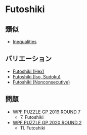 # Futoshiki

## 類似
- [Inequalities](inequalities.md)

## バリエーション
- [Futoshiki (Hex)](futoshiki_hex.md)
- [Futoshiki (Iso, Sudoku)](futoshiki_iso_sudoku.md)
- [Futoshiki (Nonconsecutive)](futoshiki_nonconsecutive.md)

## 問題
- [WPF PUZZLE GP 2019 ROUND 7](../questions/wpfpgp2019_7.md)
	- 7\. Futoshiki
- [WPF PUZZLE GP 2020 ROUND 2](../questions/wpfpgp2020_2.md)
	- 11\. Futoshiki

